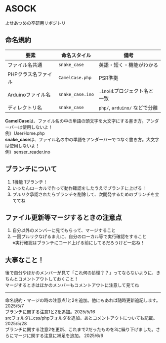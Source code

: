 # ASOCK
よせあつめの卒研用リポジトリ
## 命名規約
| 要素           | 命名スタイル           | 備考                       |
| ------------ | ---------------- | ------------------------ |
| ファイル名共通      | `snake_case`     | 英語・短く・機能がわかる             |
| PHPクラス名ファイル  | `CamelCase.php`  | PSR準拠                    |
| Arduinoファイル名 | `snake_case.ino` | `.ino`はプロジェクト名と一致        |
| ディレクトリ名      | `snake_case`     | `php/`, `arduino/` などで分離 |

**CamelCase**は、ファイル名の中の単語の頭文字を大文字にする書き方。アンダーバーは使用しないよ！<br>
例）UserHome.php<br>
**snake_case**は、ファイル名の中の単語をアンダーバーでつなぐ書き方。大文字は使用しないよ！<br>
例）senser_reader.ino<br>

## ブランチについて
1. 1機能 1ブランチ！
2. いったんローカルで作って動作確認をしたうえでブランチに上げる！
3. プルリク承認されたらブランチを削除して、次開発するためのブランチを立ててね

## ファイル更新等マージするときの注意点
1. 自分以外のメンバーに見てもらって、マージすること
2. 一回プルリクなげるまえに、自分のローカル等で実行確認をすること<br>
※実行確認はブランチにコード上げる前にしてるだろうけど一応ね！

## 大事なこと！
後で自分やほかのメンバーが見て「これ何の処理？？」ってならないように、きちんとコメントアウトしておくこと！<br>
マージするときはほかのメンバーもコメントアウトに注意して見てね
******
命名規約・マージの時の注意点1と2を追加。他にもあれば随時更新追記します。 2025/5/7<br>
ブランチに関する注意1と2を追加。2025/5/16<br>
srcフォルダにcss/phpフォルダを追加。あとコメントアウトについても記載。 2025/5/28<br>
ブランチに関する注意2を更新、これまで2だったものを3に繰り下げました。さらにマージに関する注意に補足を追加。 2025/6/6<br>
